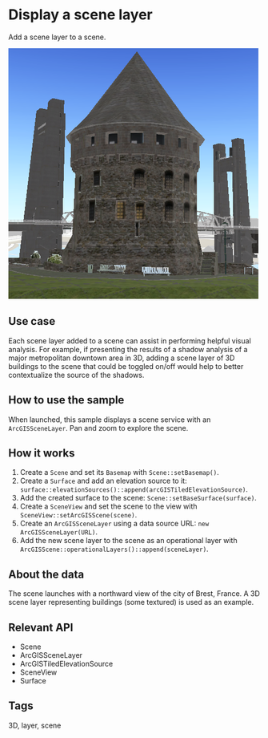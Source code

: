 # Display a scene layer

Add a scene layer to a scene.

![](screenshot.png)

## Use case

Each scene layer added to a scene can assist in performing helpful visual analysis. For example, if presenting the results of a shadow analysis of a major metropolitan downtown area in 3D, adding a scene layer of 3D buildings to the scene that could be toggled on/off would help to better contextualize the source of the shadows.

## How to use the sample

When launched, this sample displays a scene service with an `ArcGISSceneLayer`. Pan and zoom to explore the scene.

## How it works

1. Create a `Scene` and set its `Basemap` with `Scene::setBasemap()`.
2. Create a `Surface` and add an elevation source to it: `surface::elevationSources()::append(arcGISTiledElevationSource)`.
3. Add the created surface to the scene: `Scene::setBaseSurface(surface)`.
4. Create a `SceneView` and set the scene to the view with `SceneView::setArcGISScene(scene)`.
5. Create an `ArcGISSceneLayer` using a data source URL: `new ArcGISSceneLayer(URL)`.
6. Add the new scene layer to the scene as an operational layer with `ArcGISScene::operationalLayers()::append(sceneLayer)`.

## About the data

The scene launches with a northward view of the city of Brest, France. A 3D scene layer representing buildings (some textured) is used as an example.

## Relevant API

* Scene
* ArcGISSceneLayer
* ArcGISTiledElevationSource
* SceneView
* Surface

## Tags

3D, layer, scene
